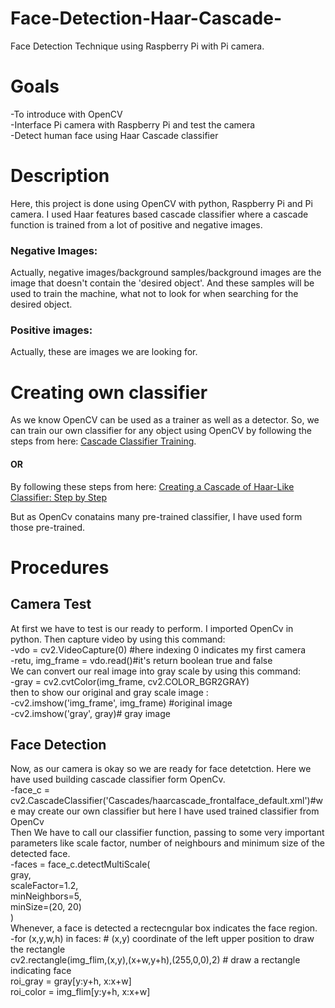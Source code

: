 # Face-Detection-Haar-Cascade-
Face Detection Technique using Raspberry Pi with Pi camera. 
# Goals
-To introduce with OpenCV </br>
-Interface Pi camera with Raspberry Pi and test the camera</br>
-Detect human face using Haar Cascade classifier
# Description 
Here, this project is done using OpenCV with python, Raspberry Pi and Pi camera. I used Haar features based cascade classifier where a cascade function is trained from a lot of positive and negative images. 
### Negative Images: 
Actually, negative images/background samples/background images are the image that doesn't contain the 'desired object'. And these samples will be used to train the machine, what not to look for when searching for the desired object.
### Positive images: 
Actually, these are images we are looking for. 
# Creating own classifier
As we know OpenCV can be used as a trainer as well as a detector. So, we can train our own classifier for any object using OpenCV by following the steps from here: [Cascade Classifier Training](https://docs.opencv.org/3.3.0/dc/d88/tutorial_traincascade.html). 
#### OR
By following these steps from here: [Creating a Cascade of Haar-Like Classifier: Step by Step](https://www.cs.auckland.ac.nz/~m.rezaei/Tutorials/Creating_a_Cascade_of_Haar-Like_Classifiers_Step_by_Step.pdf)

But as OpenCv conatains many pre-trained classifier, I have used form those pre-trained. 
# Procedures
## Camera Test
At first we have to test is our ready to perform. I imported OpenCv in python. Then capture video by using this command: </br>
-vdo = cv2.VideoCapture(0) #here indexing 0 indicates my first camera</br>
-retu, img_frame = vdo.read()#it's return boolean true and false</br>
We can convert our real image into gray scale by using this command: </br>
-gray = cv2.cvtColor(img_frame, cv2.COLOR_BGR2GRAY)</br>
then to show our original and gray scale image :</br>
-cv2.imshow('img_frame', img_frame) #original image </br>
-cv2.imshow('gray', gray)# gray image</br>
## Face Detection
Now, as our camera is okay so we are ready for face detetction. Here we have used building cascade classifier form OpenCv. </br>
-face_c = cv2.CascadeClassifier('Cascades/haarcascade_frontalface_default.xml')#we may create our own classifier but here I have used trained classifier from OpenCv </br>
Then We have to call our classifier function, passing to some very important parameters like scale factor, number of neighbours and minimum size of the detected face. </br>
-faces = face_c.detectMultiScale(</br>
        gray,     </br>
        scaleFactor=1.2,</br>
        minNeighbors=5,     </br>
        minSize=(20, 20)</br>
    )</br>
Whenever, a face is detected a rectecngular box indicates the face region.</br> 
-for (x,y,w,h) in faces:     # (x,y) coordinate of the left upper position to draw the rectangle</br> 
        cv2.rectangle(img_flim,(x,y),(x+w,y+h),(255,0,0),2) # draw a rectangle indicating face</br>
        roi_gray = gray[y:y+h, x:x+w]</br>
        roi_color = img_flim[y:y+h, x:x+w]</br> 
